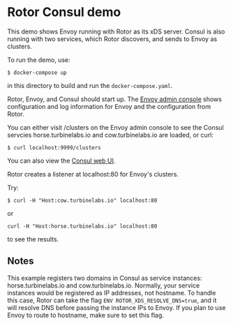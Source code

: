 [//]: # ( Copyright 2018 Turbine Labs, Inc.                                   )
[//]: # ( you may not use this file except in compliance with the License.    )
[//]: # ( You may obtain a copy of the License at                             )
[//]: # (                                                                     )
[//]: # (     http://www.apache.org/licenses/LICENSE-2.0                      )
[//]: # (                                                                     )
[//]: # ( Unless required by applicable law or agreed to in writing, software )
[//]: # ( distributed under the License is distributed on an "AS IS" BASIS,   )
[//]: # ( WITHOUT WARRANTIES OR CONDITIONS OF ANY KIND, either express or     )
[//]: # ( implied. See the License for the specific language governing        )
[//]: # ( permissions and limitations under the License.                      )

# Rotor Consul demo

This demo shows Envoy running with Rotor as its xDS server. Consul is also
running with two services, which Rotor discovers, and sends to Envoy as
clusters.

To run the demo, use:

```console
$ docker-compose up
```

in this directory to build and run the `docker-compose.yaml`.

Rotor, Envoy, and Consul should start up.
The [Envoy admin console](http://localhost:9999)
shows configuration and log information for Envoy and the configuration from
Rotor.

You can either visit /clusters on the Envoy admin console to see the Consul
servcies horse.turbinelabs.io and cow.turbinelabs.io are loaded, or curl:

```console
$ curl localhost:9999/clusters
```

You can also view the [Consul web UI](http://localhost:8500/ui).

Rotor creates a listener at localhost:80 for Envoy's clusters.

Try:

```
$ curl -H "Host:cow.turbinelabs.io" localhost:80
```

or

```
curl -H "Host:horse.turbinelabs.io" localhost:80
```

to see the results.

## Notes

This example registers two domains in Consul as service instances:
horse.turbinelabs.io and cow.turbinelabs.io. Normally, your service instances
would be registered as IP addresses, not hostname. To handle this case, Rotor
can take the flag `ENV ROTOR_XDS_RESOLVE_DNS=true`, and it will resolve DNS
before passing the instance IPs to Envoy. If you plan to use Envoy to route to
hostname, make sure to set this flag.
